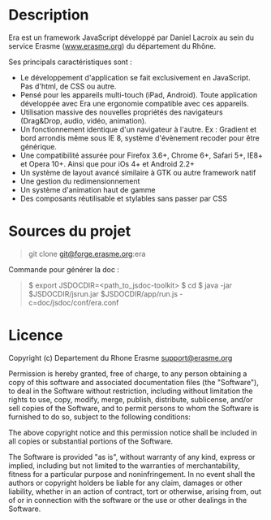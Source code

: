 # Description

Era est un framework JavaScript développé par Daniel Lacroix au sein
du service Erasme (www.erasme.org) du département du Rhône.

Ses principals caractéristiques sont :

- Le développement d'application se fait exclusivement en
  JavaScript. Pas d'html, de CSS ou autre.
- Pensé pour les appareils multi-touch (iPad, Android). Toute
  application développée avec Era une ergonomie compatible avec ces
  appareils.
- Utilisation massive des nouvelles propriétés des navigateurs
  (Drag&Drop, audio, vidéo, animation).
- Un fonctionnement identique d'un navigateur à l'autre. Ex : Gradient
  et bord arrondis même sous IE 8, système d'évènement recoder pour
  être générique.
- Une compatibilité assurée pour Firefox 3.6+, Chrome 6+, Safari 5+,
  IE8+ et Opera 10+. Ainsi que pour iOs 4+ et Android 2.2+
- Un système de layout avancé similaire à GTK ou autre framework natif
- Une gestion du redimensionnement
- Un système d'animation haut de gamme
- Des composants réutilisable et stylables sans passer par CSS

# Sources du projet

> git clone git@forge.erasme.org:era

Commande pour générer la doc :

> $ export JSDOCDIR=<path_to_jsdoc-toolkit> 
> $ cd <path-to-era-repo>
> $ java -jar $JSDOCDIR/jsrun.jar $JSDOCDIR/app/run.js -c=doc/jsdoc/conf/era.conf

# Licence

Copyright (c) Departement du Rhone Erasme <support@erasme.org>

Permission is hereby granted, free of charge, to any person obtaining
a copy of this software and associated documentation files (the
"Software"), to deal in the Software without restriction, including
without limitation the rights to use, copy, modify, merge, publish,
distribute, sublicense, and/or sell copies of the Software, and to
permit persons to whom the Software is furnished to do so, subject to
the following conditions:

The above copyright notice and this permission notice shall be
included in all copies or substantial portions of the Software.

The Software is provided "as is", without warranty of any kind,
express or implied, including but not limited to the warranties of
merchantability, fitness for a particular purpose and
noninfringement. In no event shall the authors or copyright holders be
liable for any claim, damages or other liability, whether in an action
of contract, tort or otherwise, arising from, out of or in connection
with the software or the use or other dealings in the Software.


